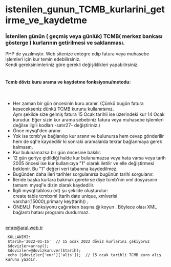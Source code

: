 # istenilen_gunun_TCMB_kurlarini_getirme_ve_kaydetme
<h3>İstenilen günün ( geçmiş veya günlük) TCMB( merkez bankası gösterge ) kurlarının getirilmesi ve saklanması.</h3>
PHP de yazılmıştır. Web sitenize entegre edip fatura veya muhasebe işlemleri için kur temin edebilirsiniz.<br>
Kendi gereksinimleriniz göre gerekli değişiklikleri yapabilirsiniz.<br><br>

<h4>Tcmb  döviz kuru arama ve kaydetme fonksiyonu/metodu:</h4> <br>
<ul>
<li>Her zaman bir gün öncesinin kuru aranır. (Çünkü bugün fatura kesecekseniz dünkü TCMB kurunu kullanırsınız.</li>
Aynı şekilde size gelmiş fatura 15 Ocak tarihli ise üzerindeki kur 14 Ocak kurudur.
Eğer sizin kur arama sebebiniz fatura veya muhasebe işlemleri değilse ilgili kodları -satır27- değiştiriniz.)</li>  
<li>Önce mysql'den aranır.</li>
<li>Yok ise tcmb'ye bağlanılıp kur aranır ve bulunursa hem cevap gönderilir hem de sql'e kaydedilir ki
sonraki aramalarda tekrar bağlanmaya gerek kalmasın.</li>
<li>Kur bulunamazsa bir gün öncesine bakılır.</li>
<li>12 gün geriye gidildiği halde kur bulunamazsa veya hata varsa veya tarih 2005 öncesi ise kur kullanıcıya "1" olarak iletilir
ve elle değiştirmesi beklenir. Bu "1" değeri veri tabanına kaydedilmez.</li>
<li>Bugünden daha ileri tarihler sorgulanırsa  bugünün tarihi sorgulanır.</li>
<li>İleride başka kurlara bakmak gerekirse diye tcmb'nin xml dosyasının tamamı mysql'e dizin olarak kaydedilir.</li>
<li>İlgili mysql tablosu (vt) şu şekilde oluşturulur:<br>
create table tcmbxml (tarih date unique, xmlverisi varchar(15000),primary key(tarih)) ;</li>
<li>ÖNEMLİ: Fonksiyonu çağırırken başına @ koyun . Böylece olası XML bağlantı hatası programı durdurmaz.</li>
</ul><br>
<u>emre@aral.web.tr</u>
     
     KULLANIMI: 
     $tarih='2022-01-15'  // 15 ocak 2022 döviz kurlarını çekiyoruz
     $dovizler=array();
     $dovizler=@dovizkuruver($tarih); 
     echo ($dovizler['eur']['alis']);  // 15 ocak tarihli TCMB euro alış kurunu yazdır. 
  
